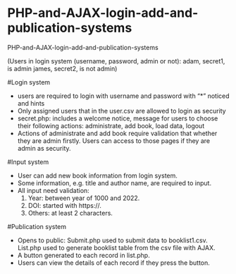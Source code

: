 # PHP-and-AJAX-login-add-and-publication-systems
PHP-and-AJAX-login-add-and-publication-systems

(Users in login system (username, password, admin or not):
adam, secret1, is admin
james, secret2, is not admin)

#Login system
- users are required to login with username and password with “*” noticed and hints
- Only assigned users that in the user.csv are allowed to login as security
- secret.php: includes a welcome notice, message for users to choose their following actions: administrate, add book, load data, logout
-  Actions of administrate and add book require validation that whether they are admin firstly. Users can access to those pages if they are admin as security.

#Input system
- User can add new book information from login system.
- Some information, e.g. title and author name, are required to input. 
- All input need validation:
  1. Year: between year of 1000 and 2022.
  2. DOI: started with https://.
  3. Others: at least 2 characters.

#Publication system 
- Opens to public: Submit.php used to submit data to booklist1.csv. List.php used to generate booklist table from the csv file with AJAX.
- A button generated to each record in list.php.
- Users can view the details of each record if they press the button.
